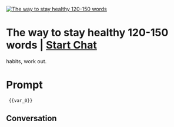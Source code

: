 
[![The way to stay healthy 120-150 words](https://flow-prompt-covers.s3.us-west-1.amazonaws.com/icon/Flat/i19.png)](https://gptcall.net/chat.html?data=%7B%22contact%22%3A%7B%22id%22%3A%22eudYPHxAEVxZJnf3S5Eh-%22%2C%22flow%22%3Atrue%7D%7D)
# The way to stay healthy 120-150 words | [Start Chat](https://gptcall.net/chat.html?data=%7B%22contact%22%3A%7B%22id%22%3A%22eudYPHxAEVxZJnf3S5Eh-%22%2C%22flow%22%3Atrue%7D%7D)
habits, work out.

# Prompt

```
 {{var_0}}
```

## Conversation




